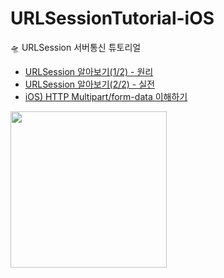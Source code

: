 # URLSessionTutorial-iOS
🛸 URLSession 서버통신 튜토리얼

- [URLSession 알아보기(1/2) - 원리](https://gyuios.tistory.com/106)
- [URLSession 알아보기(2/2) - 실전](https://gyuios.tistory.com/108)
- [iOS) HTTP Multipart/form-data 이해하기](https://gyuios.tistory.com/107)

<img src = "https://user-images.githubusercontent.com/69136340/133885731-3b9d6ff2-a29e-49ed-9c1e-1aaf5eaa7514.png" width ="250">

